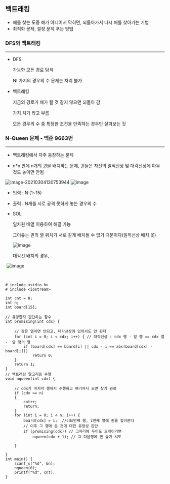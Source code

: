 ## 백트래킹

- 해를 찾는 도중 해가 아니어서 막히면, 되돌아가서 다시 해를 찾아가는 기법
- 최적화 문제, 결정 문제 푸는 방법

### DFS와 백트래킹

------

- DFS

  가능한 모든 경로 탐색

  N! 가지의 경우의 수 문제는 처리 불가

- 백트래킹

  지금의 경로가 해가 될 것 같지 않으면 되돌아 감

  가지 치기 라고 부름

  모든 경우의 수 중 특정한 조건을 만족하는 경우만 살펴보는 것

  

### N-Queen 문제 - 백준 9663번

------

- 백트래킹에서 자주 등장하는 문제

- n*n 안에 n개의 퀸을 배치하는 문제, 퀸들은 자신의 일직선상 및 대각선상에 아무 것도 놓이면 안됨

  

![image-20210304130753944](C:\Users\yujin\AppData\Roaming\Typora\typora-user-images\image-20210304130753944.png)
![image](https://user-images.githubusercontent.com/38436013/109910090-b1ac9080-7cea-11eb-98cf-bbbecb7616bd.png)

- 입력 : N (1~15)

- 출력 : N개를 서로 공격 못하게 놓는 경우의 수

- SOL

  일차원 배열 이용하여 해결 가능

  그이유는 퀸의 열 위치가 서로 같게 배치될 수 없기 때문이다(일직선상 배치 못)

  ![image](https://user-images.githubusercontent.com/38436013/109910343-3dbeb800-7ceb-11eb-8633-61ace0fec7cd.png)

  대각선 배치의 경우, 

​       ![image](https://user-images.githubusercontent.com/38436013/109910300-267fca80-7ceb-11eb-91d0-e76f1fedab21.png)

​		

~~~
# include <stdio.h>
# include <iostream>

int cnt = 0;
int n;
int board[15];

// 유망한지 판단하는 함수
int promising(int cdx) {

	// 같은 열이면 안되고, 대각선상에 있어서도 안 된다
	for (int i = 0; i < cdx; i++) { // 대각선상 : cdx 행 - 앞 행 == cdx 열 -  앞 행의 열
		if (board[cdx] == board[i] || cdx - i == abs(board[cdx] - board[i]))
			return 0;
	}	
	return 1;
}
// 백트래킹 알고리즘 수행
void nqueen(int cdx) {

	// cdx가 마지막 행까지 수행하고 여기까지 오면 찾기 완료
	if (cdx == n)
	{
		cnt++;
		return;
	}
	for (int i = 0; i < n; i++) {
		board[cdx] = i;  //cdx번째 행, i번째 열에 퀸을 놓아본다
		// 이후 그 행에 둔 것에 대한 유망성 판단
		if (promising(cdx)) // 그자리에 두어도 오케이라면
			nqueen(cdx + 1); // 그 다음행에 퀸 놓기 시도

	}

}
int main() {
	scanf_s("%d", &n);
	nqueen(0);
	printf("%d", cnt);
}

~~~

